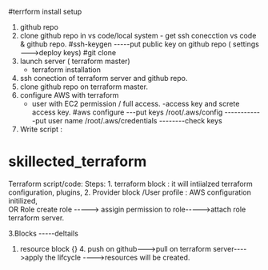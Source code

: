 #terrform install setup

   1. github repo
   2. clone github repo in vs code/local system 
          - get ssh conecction vs code & github repo.
              #ssh-keygen -----put public key on github repo ( settings --->deploy keys)
              #git clone <http url of repo>
   3. launch server ( terraform master)
       - terraform installation 
   4. ssh conection of terraform server and github repo.
   5. clone github repo on terraform master.
   6. configure AWS with terraform
        - user with EC2 permission / full access.
        -access key and screte access key.
         #aws configure   ---put keys
         /root/.aws/config   ------------put user name
         /root/.aws/credentials --------check keys
   7. Write script : 


                       








# skillected_terraform
Terraform script/code:
   Steps:
      1. terraform block : it will intiialzed terraform configuration, plugins, 
      2. Provider block /User profile : AWS configuration initilized,    
             OR Role
        create role -----> assigin permission to role----->attach role terraform server.    

   3.Blocks   -----deltails
1. resource block 
       {}
       4. push on github--->pull on terraform server---->apply the lifcycle  ---->resources will be created.







